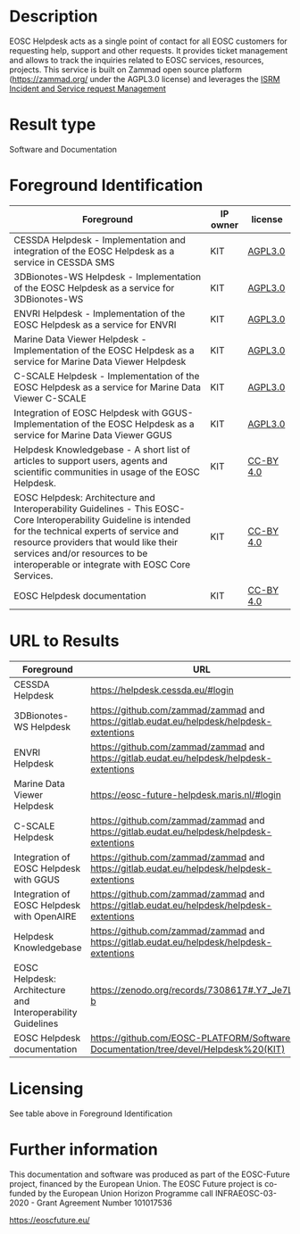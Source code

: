 # Description
EOSC Helpdesk acts as a single point of contact for all EOSC customers for requesting help, support and other requests. It provides ticket management and allows to track the inquiries related to EOSC services, resources, projects.
This service is built on Zammad open source platform (https://zammad.org/ under the AGPL3.0 license) and leverages the [ISRM Incident and Service request Management](https://wiki.eoscfuture.eu/display/EOSCSMS/Incident+and+Service+Request+Management+-+ISRM)

# Result type

Software and Documentation

# Foreground Identification

| Foreground | IP owner | license|
|------------|----------|--------|
|CESSDA Helpdesk - Implementation and integration of the EOSC Helpdesk as a service in CESSDA SMS |KIT|[AGPL3.0](https://www.gnu.org/licenses/agpl-3.0.en.html)|
|3DBionotes-WS Helpdesk - Implementation of the EOSC Helpdesk as a service for 3DBionotes-WS  |KIT|[AGPL3.0](https://www.gnu.org/licenses/agpl-3.0.en.html)|
|ENVRI Helpdesk - Implementation of the EOSC Helpdesk as a service for ENVRI  |KIT|[AGPL3.0](https://www.gnu.org/licenses/agpl-3.0.en.html)|
|Marine Data Viewer Helpdesk - Implementation of the EOSC Helpdesk as a service for Marine Data Viewer Helpdesk  |KIT|[AGPL3.0](https://www.gnu.org/licenses/agpl-3.0.en.html)|
|C-SCALE  Helpdesk - Implementation of the EOSC Helpdesk as a service for Marine Data Viewer C-SCALE   |KIT|[AGPL3.0](https://www.gnu.org/licenses/agpl-3.0.en.html)|
|Integration of EOSC Helpdesk with GGUS- Implementation of the EOSC Helpdesk as a service for Marine Data Viewer GGUS  |KIT|[AGPL3.0](https://www.gnu.org/licenses/agpl-3.0.en.html)|
|Helpdesk Knowledgebase - A short list of articles to support users, agents and scientific communities in usage of the EOSC Helpdesk. |KIT|[CC-BY 4.0](https://creativecommons.org/licenses/by/4.0/deed.es)|
|EOSC Helpdesk: Architecture and Interoperability Guidelines - This EOSC-Core Interoperability Guideline is intended for the technical experts of service and resource providers that would like their services and/or resources to be interoperable or integrate with EOSC Core Services.  |KIT|[CC-BY 4.0](https://creativecommons.org/licenses/by/4.0/deed.es)|
|EOSC Helpdesk documentation |KIT|[CC-BY 4.0](https://creativecommons.org/licenses/by/4.0/deed.es)|




# URL to Results

| Foreground | URL|
|------------|----------|
|CESSDA Helpdesk | https://helpdesk.cessda.eu/#login|
|3DBionotes-WS Helpdesk   |https://github.com/zammad/zammad and https://gitlab.eudat.eu/helpdesk/helpdesk-extentions |
|ENVRI Helpdesk  |https://github.com/zammad/zammad and https://gitlab.eudat.eu/helpdesk/helpdesk-extentions |
|Marine Data Viewer Helpdesk  | https://eosc-future-helpdesk.maris.nl/#login |
|C-SCALE  Helpdesk |https://github.com/zammad/zammad and https://gitlab.eudat.eu/helpdesk/helpdesk-extentions |
|Integration of EOSC Helpdesk with GGUS |https://github.com/zammad/zammad and https://gitlab.eudat.eu/helpdesk/helpdesk-extentions|
|Integration of EOSC Helpdesk with OpenAIRE |https://github.com/zammad/zammad and https://gitlab.eudat.eu/helpdesk/helpdesk-extentions|
|Helpdesk Knowledgebase  |https://github.com/zammad/zammad and https://gitlab.eudat.eu/helpdesk/helpdesk-extentions|
|EOSC Helpdesk: Architecture and Interoperability Guidelines  |https://zenodo.org/records/7308617#.Y7_Je7LMK-b|
|EOSC Helpdesk documentation | https://github.com/EOSC-PLATFORM/Software-Documentation/tree/devel/Helpdesk%20(KIT)|

# Licensing
See table above in Foreground Identification

# Further information
This documentation and software was produced as part of the EOSC-Future project, financed by the European Union.
The EOSC Future project is co-funded by the European Union Horizon Programme call INFRAEOSC-03-2020 - Grant Agreement Number 101017536

https://eoscfuture.eu/

